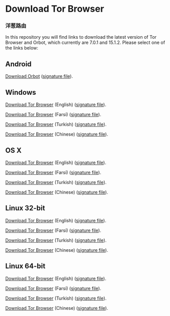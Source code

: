 # Download Tor Browser

### 洋葱路由

In this repository you will find links to download the latest version of
Tor Browser and Orbot, which currently are 7.0.1 and 15.1.2. Please select one of the links below:

## Android
[Download Orbot](https://github.com/TheTorProject/gettorbrowser/releases/download/v15.1.2/Orbot-v15.1.2.apk) ([signature file](https://github.com/TheTorProject/gettorbrowser/releases/download/v15.1.2/Orbot-v15.1.2.apk.asc)).

## Windows
[Download Tor Browser](https://github.com/TheTorProject/gettorbrowser/releases/download/v7.0.1/torbrowser-install-7.0.1_en-US.exe) (English) ([signature file](https://github.com/TheTorProject/gettorbrowser/releases/download/v7.0.1/torbrowser-install-7.0.1_en-US.exe.asc)).

[Download Tor Browser](https://github.com/TheTorProject/gettorbrowser/releases/download/v7.0.1/torbrowser-install-7.0.1_fa.exe) (Farsi) ([signature file](https://github.com/TheTorProject/gettorbrowser/releases/download/v7.0.1/torbrowser-install-7.0.1_fa.exe.asc)).

[Download Tor Browser](https://github.com/TheTorProject/gettorbrowser/releases/download/v7.0.1/torbrowser-install-7.0.1_tr.exe) (Turkish) ([signature file](https://github.com/TheTorProject/gettorbrowser/releases/download/v7.0.1/torbrowser-install-7.0.1_tr.exe.asc)).

[Download Tor Browser](https://github.com/TheTorProject/gettorbrowser/releases/download/v7.0.1/torbrowser-install-7.0.1_zh-CN.exe) (Chinese) ([signature file](https://github.com/TheTorProject/gettorbrowser/releases/download/v7.0.1/torbrowser-install-7.0.1_zh-CN.exe.asc)).

## OS X
[Download Tor Browser](https://github.com/TheTorProject/gettorbrowser/releases/download/v7.0.1/TorBrowser-7.0.1-osx64_en-US.dmg) (English) ([signature file](https://github.com/TheTorProject/gettorbrowser/releases/download/v7.0.1/TorBrowser-7.0.1-osx64_en-US.dmg.asc)).

[Download Tor Browser](https://github.com/TheTorProject/gettorbrowser/releases/download/v7.0.1/TorBrowser-7.0.1-osx64_fa.dmg) (Farsi) ([signature file](https://github.com/TheTorProject/gettorbrowser/releases/download/v7.0.1/TorBrowser-7.0.1-osx64_fa.dmg.asc)).

[Download Tor Browser](https://github.com/TheTorProject/gettorbrowser/releases/download/v7.0.1/TorBrowser-7.0.1-osx64_tr.dmg) (Turkish) ([signature file](https://github.com/TheTorProject/gettorbrowser/releases/download/v7.0.1/TorBrowser-7.0.1-osx64_tr.dmg.asc)).

[Download Tor Browser](https://github.com/TheTorProject/gettorbrowser/releases/download/v7.0.1/TorBrowser-7.0.1-osx64_zh-CN.dmg) (Chinese) ([signature file](https://github.com/TheTorProject/gettorbrowser/releases/download/v7.0.1/TorBrowser-7.0.1-osx64_zh-CN.dmg.asc)).

## Linux 32-bit
[Download Tor Browser](https://github.com/TheTorProject/gettorbrowser/releases/download/v7.0.1/tor-browser-linux32-7.0.1_en-US.tar.xz) (English) ([signature file](https://github.com/TheTorProject/gettorbrowser/releases/download/v7.0.1/tor-browser-linux32-7.0.1_en-US.tar.xz.asc)).

[Download Tor Browser](https://github.com/TheTorProject/gettorbrowser/releases/download/v7.0.1/tor-browser-linux32-7.0.1_fa.tar.xz) (Farsi) ([signature file](https://github.com/TheTorProject/gettorbrowser/releases/download/v7.0.1/tor-browser-linux32-7.0.1_fa.tar.xz.asc)).

[Download Tor Browser](https://github.com/TheTorProject/gettorbrowser/releases/download/v7.0.1/tor-browser-linux32-7.0.1_tr.tar.xz) (Turkish) ([signature file](https://github.com/TheTorProject/gettorbrowser/releases/download/v7.0.1/tor-browser-linux32-7.0.1_tr.tar.xz.asc)).

[Download Tor Browser](https://github.com/TheTorProject/gettorbrowser/releases/download/v7.0.1/tor-browser-linux32-7.0.1_zh-CN.tar.xz) (Chinese) ([signature file](https://github.com/TheTorProject/gettorbrowser/releases/download/v7.0.1/tor-browser-linux32-7.0.1_zh-CN.tar.xz.asc)).

## Linux 64-bit
[Download Tor Browser](
https://github.com/TheTorProject/gettorbrowser/releases/download/v7.0.1/tor-browser-linux64-7.0.1_en-US.tar.xz) (English) ([signature file](https://github.com/TheTorProject/gettorbrowser/releases/download/v7.0.1/tor-browser-linux64-7.0.1_en-US.tar.xz.asc)).

[Download Tor Browser](
https://github.com/TheTorProject/gettorbrowser/releases/download/v7.0.1/tor-browser-linux64-7.0.1_fa.tar.xz) (Farsi) ([signature file](https://github.com/TheTorProject/gettorbrowser/releases/download/v7.0.1/tor-browser-linux64-7.0.1_fa.tar.xz.asc)).

[Download Tor Browser](
https://github.com/TheTorProject/gettorbrowser/releases/download/v7.0.1/tor-browser-linux64-7.0.1_tr.tar.xz) (Turkish) ([signature file](https://github.com/TheTorProject/gettorbrowser/releases/download/v7.0.1/tor-browser-linux64-7.0.1_tr.tar.xz.asc)).

[Download Tor Browser](
https://github.com/TheTorProject/gettorbrowser/releases/download/v7.0.1/tor-browser-linux64-7.0.1_zh-CN.tar.xz) (Chinese) ([signature file](https://github.com/TheTorProject/gettorbrowser/releases/download/v7.0.1/tor-browser-linux64-7.0.1_zh-CN.tar.xz.asc)).

